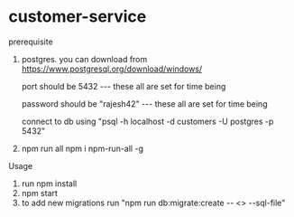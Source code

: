 # customer-service

prerequisite

1) postgres.
you can download from https://www.postgresql.org/download/windows/

      port should be 5432 --- these all are set for time being
      
      password should be "rajesh42"  --- these all are set for time being

      connect to db using "psql -h localhost -d customers -U postgres -p 5432"
 
2) npm run all
npm i npm-run-all -g




Usage
1) run npm install
2) npm start
3) to add new migrations run "npm run db:migrate:create -- <<your migration patch name>> --sql-file"
